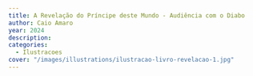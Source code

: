 ```yaml
---
title: A Revelação do Príncipe deste Mundo - Audiência com o Diabo
author: Caio Amaro
year: 2024
description: 
categories:
  - Ilustracoes
cover: "/images/illustrations/ilustracao-livro-revelacao-1.jpg"
---
```



